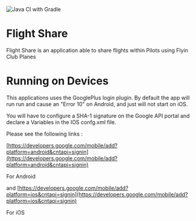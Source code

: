 ![Java CI with Gradle](https://github.com/convertigo/FlightShare/workflows/Java%20CI%20with%20Gradle/badge.svg)
# Flight Share #
Flight Share is an application able to share flights within Pilots using Flyin Club Planes
 
# Running on Devices #
This applications uses the GooglePlus login plugin. By default the app will run run and cause an "Error 10" on Android, and just will not start on iOS.

You will have to configure a SHA-1 signature on the Google API portal and declare a Variables in the IOS confg.xml file.

Please see the following links :

[https://developers.google.com/mobile/add?platform=android&cntapi=signin](https://developers.google.com/mobile/add?platform=android&cntapi=signin)

For Android

and 
[https://developers.google.com/mobile/add?platform=ios&cntapi=signin](https://developers.google.com/mobile/add?platform=ios&cntapi=signin)

For iOS
